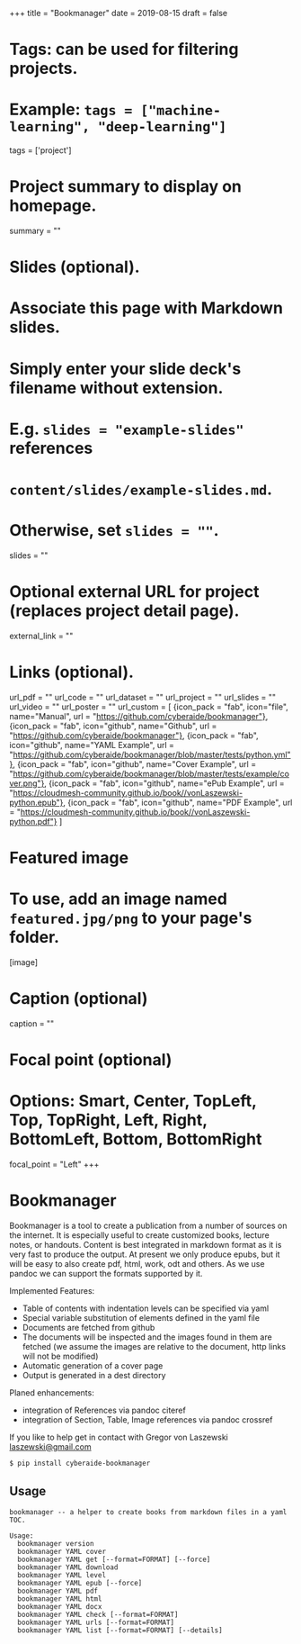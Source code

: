 +++
title = "Bookmanager"
date = 2019-08-15
draft = false

# Tags: can be used for filtering projects.
# Example: `tags = ["machine-learning", "deep-learning"]`
tags = ['project']

# Project summary to display on homepage.
summary = ""

# Slides (optional).
#   Associate this page with Markdown slides.
#   Simply enter your slide deck's filename without extension.
#   E.g. `slides = "example-slides"` references 
#   `content/slides/example-slides.md`.
#   Otherwise, set `slides = ""`.
slides = ""

# Optional external URL for project (replaces project detail page).
external_link = ""


# Links (optional).
url_pdf = ""
url_code = ""
url_dataset = ""
url_project = ""
url_slides = ""
url_video = ""
url_poster = ""
url_custom = [
{icon_pack = "fab", icon="file", name="Manual", url = "https://github.com/cyberaide/bookmanager"},
{icon_pack = "fab", icon="github", name="Github", url = "https://github.com/cyberaide/bookmanager"},
{icon_pack = "fab", icon="github", name="YAML Example", url = "https://github.com/cyberaide/bookmanager/blob/master/tests/python.yml"},
{icon_pack = "fab", icon="github", name="Cover Example", url = "https://github.com/cyberaide/bookmanager/blob/master/tests/example/cover.png"},
{icon_pack = "fab", icon="github", name="ePub Example", url = "https://cloudmesh-community.github.io/book//vonLaszewski-python.epub"},
{icon_pack = "fab", icon="github", name="PDF Example", url = "https://cloudmesh-community.github.io/book//vonLaszewski-python.pdf"}
]

# Featured image
# To use, add an image named `featured.jpg/png` to your page's folder. 
[image]
  # Caption (optional)
  caption = ""

  # Focal point (optional)
  # Options: Smart, Center, TopLeft, Top, TopRight, Left, Right, BottomLeft, Bottom, BottomRight
  focal_point = "Left"
+++


# Bookmanager


Bookmanager is a tool to create a publication from a number of sources on the
internet. It is especially useful to create customized books, lecture notes, or
handouts. Content is best integrated in markdown format as it is very fast to
produce the output. At present we only produce epubs, but it will be easy to
also create pdf, html, work, odt and others. As we use pandoc we can support the
formats supported by it.

Implemented Features:

* Table of contents with indentation levels can be specified via yaml
* Special variable substitution of elements defined in the yaml file
* Documents are fetched from github 
* The documents will be inspected and the images found in them are fetched 
  (we assume the images are relative to the document, http links will not be modified)
* Automatic generation of a cover page
* Output is generated in a dest directory

Planed enhancements:

* integration of References via pandoc citeref
* integration of Section, Table, Image references via pandoc crossref

If you like to help get in contact with Gregor von Laszewski
<laszewski@gmail.com>

```bash
$ pip install cyberaide-bookmanager
```

## Usage

```
bookmanager -- a helper to create books from markdown files in a yaml TOC.

Usage:
  bookmanager version
  bookmanager YAML cover
  bookmanager YAML get [--format=FORMAT] [--force]
  bookmanager YAML download
  bookmanager YAML level
  bookmanager YAML epub [--force]
  bookmanager YAML pdf
  bookmanager YAML html
  bookmanager YAML docx
  bookmanager YAML check [--format=FORMAT]
  bookmanager YAML urls [--format=FORMAT]
  bookmanager YAML list [--format=FORMAT] [--details]

```  
